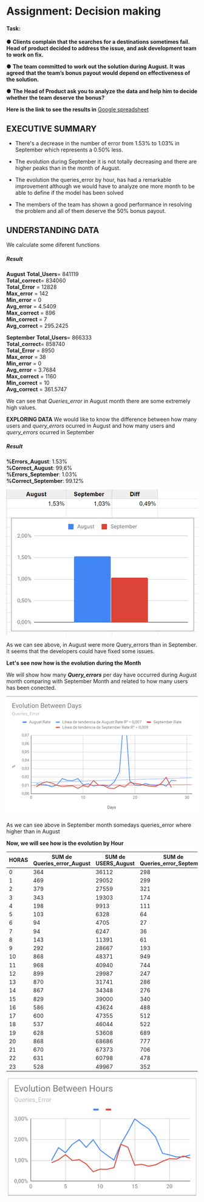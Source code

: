 # **Assignment: Decision making**
#### **Task:**
 ● **Clients complain that the searches for a destinations sometimes fail. Head of product decided to address the issue, and ask development team to work on fix.** 
 
● **The team committed to work out the solution during August. It was agreed that the team’s bonus payout would depend on effectiveness of the solution.**  

● **The Head of Product ask you to analyze the data and help him to decide whether the team deserve the bonus?**

**Here is the link to see the results in** [Google spreadsheet](https://docs.google.com/spreadsheets/d/194XMaTDwEYE6okEWqFwytMPnsHCGDEFv1gxR9r7wTAg/edit?usp=sharing)


## **EXECUTIVE SUMMARY** ##  
- There's a decrease in the number of error from 1.53% to 1.03% in September which represents a 0.50% less.

- The evolution during September it is not totally decreasing and there are higher peaks than in the month of August. 

- The evolution the queries_error by hour, has had a remarkable improvement although we would have to analyze one more month to be able to define if the model has been solved

- The members of the team has shown a good performance in resolving the problem and all of them deserve the 50% bonus payout.

## **UNDERSTANDING DATA** ##  
We calculate some diferent functions
##### **Result**
**August**
**Total_Users**= 841119  
**Total_correct**= 834060  
**Total_Error** = 12828  
**Max_error** = 142  
**Min_error** = 0  
**Avg_error** = 4.5409  
**Max_correct** = 896  
**Min_correct** = 7   
**Avg_correct** = 295.2425  


**September**
**Total_Users**= 866333  
**Total_correct**= 858740  
**Total_Error** = 8950  
**Max_error** = 38  
**Min_error** = 0  
**Avg_error** = 3.7684  
**Max_correct** = 1160  
**Min_correct** = 10   
**Avg_correct** = 361.5747  

We can see that *Queries_error* in August month there are some extremely high values. 

**EXPLORING DATA**
We would like to know the difference between how many users and *query_errors* ocurred in August and how many users and *query_errors* ocurred in September

##### **Result**
**%Errors_August**: 1.53%     
**%Correct_August**: 99,6%  
**%Errors_September**: 1.03%     
**%Correct_September**: 99.12%  

![Gráfica](https://github.com/Lidiamasso/DAM19/blob/master/Decision%20Making/Images/%25Queries_Error%20by%20Month.Excel.PNG?raw=true)

As we can see above, in August were more Query_errors than in September. It seems that the developers could have fixed some issues.

**Let's see now how is the evolution during the Month**


 We will show how many ***Query_errors*** per day have occurred during August month comparing with September Month and related to how many users has been conected.


![Gráfica](https://github.com/Lidiamasso/DAM19/blob/master/Decision%20Making/Images/%25%20Queries_Error%20by%20Day.Excel.PNG?raw=true)

As we can see above in September month somedays queries_error where higher than in August

**Now, we will see how is the evolution by Hour**

HORAS | SUM de Queries_error_August | SUM de USERS_August | SUM de Queries_error_September | SUM de USERS_August | August Rate | September Rate
--|--|--|--|--|--|--
0|	364|	36112|	298|	33434|	1,01%	|0,89%
1|	469	|29052	|299	|28845	|1,61%	|1,04%
2|	379|	27559	|321	|25048	|1,38%	|1,28%
3|	343	|19303|	174	|17351	|1,78%	|1,00%
4|	198|	9913	|111	|10683	|2,00%	|1,04%
5|	103	|6328	|64	|7697	|1,63%	|0,83%
6|	94	|4705	|27	|5868	|2,00%	|0,46%
7|	94	|6247	|36	|6199	|1,50%	|0,58%
8|	143	|11391|	61|	10615|	1,26%	|0,57%
9|	292	|28667	|193|	29280|	1,02%	|0,66%
10|	868	|48371	|949|	53390|	1,79%	|1,78%
11|	968	|40940	|744	|45366	|2,36%	|1,64%
12|	899	|29987	|247	|32030	|3,00%	|0,77%
13|	870	|31741	|286	|35049	|2,74%	|0,82%
14|	867	|34348	|276	|38094	|2,52%	|0,72%
15|	829	|39000	|340	|43006	|2,13%	|0,79%
16|	586	|43624	|488	|50873	|1,34%	|0,96%
17|	600	|47355	|512	|47127	|1,27%	|1,09%
18|	537	|46044	|522	|48834	|1,17%	|1,07%
19|	628	|53608	|689	|56769	|1,17%	|1,21%
20|	868	|68686	|777	|69989	|1,26%	|1,11%
21|	670	|67373	|706	|67442	|0,99%	|1,05%
22|	631	|60798	|478	|58249	|1,04%	|0,82%
23|	528	|49967	|352	|45095	|1,06%	|0,78%


![Gráfica](https://github.com/Lidiamasso/DAM19/blob/master/Decision%20Making/Images/%25%20Queries_Error%20by%20Hours.Excel.PNG?raw=true)


















 

